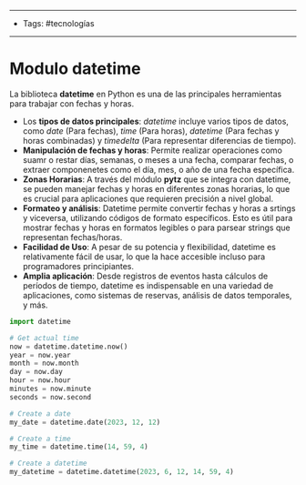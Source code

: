----
- Tags: #tecnologías
-----
# Modulo **datetime**

La biblioteca **datetime** en Python es una de las principales herramientas para trabajar con fechas y horas. 

- Los **tipos de datos principales**: *datetime* incluye varios tipos de datos, como *date* (Para fechas), *time* (Para horas), *datetime* (Para fechas y horas combinadas) y *timedelta* (Para representar diferencias de tiempo).
- **Manipulación de fechas y horas**: Permite realizar operaciones como suamr o restar días, semanas, o meses a una fecha, comparar fechas, o extraer componenetes como el día, mes, o año de una fecha específica.
- **Zonas Horarias**: A través del módulo **pytz** que se integra con datetime, se pueden manejar fechas y horas en diferentes zonas horarias, lo que es crucial para aplicaciones que requieren precisión a nivel global.
- **Formateo y análisis**: Datetime permite convertir fechas y horas a srtings y viceversa, utilizando códigos de formato específicos. Esto es útil para mostrar fechas y horas en formatos legibles o para parsear strings que representan fechas/horas.
- **Facilidad de Uso**: A pesar de su potencia y flexibilidad, datetime es relativamente fácil de usar, lo que la hace accesible incluso para programadores principiantes.
- **Amplia aplicación**: Desde registros de eventos hasta cálculos de períodos de tiempo, datetime es indispensable en una variedad de aplicaciones, como sistemas de reservas, análisis de datos temporales, y más.

```python
import datetime 

# Get actual time 
now = datetime.datetime.now()
year = now.year
month = now.month
day = now.day
hour = now.hour
minutes = now.minute
seconds = now.second

# Create a date
my_date = datetime.date(2023, 12, 12)

# Create a time 
my_time = datetime.time(14, 59, 4)

# Create a datetime
my_datetime = datetime.datetime(2023, 6, 12, 14, 59, 4)


```